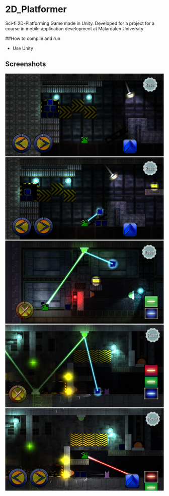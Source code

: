 # 2D_Platformer
Sci-fi 2D-Platforming Game made in Unity. Developed for a project for a course in mobile application development at Mälardalen University

##How to compile and run
- Use Unity

## Screenshots
![Screenshot](/screenshots/screenshot1.png "")
![Screenshot](/screenshots/screenshot2.png "")
![Screenshot](/screenshots/screenshot3.png "")
![Screenshot](/screenshots/screenshot4.png "")
![Screenshot](/screenshots/screenshot5.png "")
